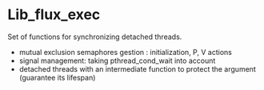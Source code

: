 # Lib_flux_exec

Set of functions for synchronizing detached threads.

- mutual exclusion semaphores gestion : initialization, P, V actions
- signal management: taking pthread_cond_wait into account
- detached threads with an intermediate function to protect the argument (guarantee its lifespan)
